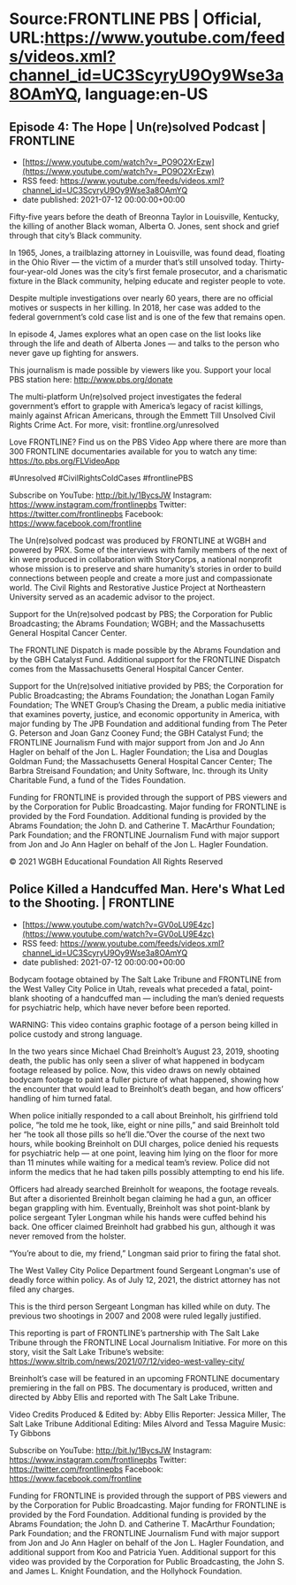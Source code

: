 # Source:FRONTLINE PBS | Official, URL:https://www.youtube.com/feeds/videos.xml?channel_id=UC3ScyryU9Oy9Wse3a8OAmYQ, language:en-US

## Episode 4: The Hope | Un(re)solved Podcast | FRONTLINE
 - [https://www.youtube.com/watch?v=_PO9O2XrEzw](https://www.youtube.com/watch?v=_PO9O2XrEzw)
 - RSS feed: https://www.youtube.com/feeds/videos.xml?channel_id=UC3ScyryU9Oy9Wse3a8OAmYQ
 - date published: 2021-07-12 00:00:00+00:00

Fifty-five years before the death of Breonna Taylor in Louisville, Kentucky, the killing of another Black woman, Alberta O. Jones, sent shock and grief through that city’s Black community.

In 1965, Jones, a trailblazing attorney in Louisville, was found dead, floating in the Ohio River — the victim of a murder that’s still unsolved today. Thirty-four-year-old Jones was the city’s first female prosecutor, and a charismatic fixture in the Black community, helping educate and register people to vote.

Despite multiple investigations over nearly 60 years, there are no official motives or suspects in her killing. In 2018, her case was added to the federal government’s cold case list and is one of the few that remains open.

In episode 4, James explores what an open case on the list looks like through the life and death of Alberta Jones — and talks to the person who never gave up fighting for answers.

This journalism is made possible by viewers like you. Support your local PBS station here: http://www.pbs.org/donate

The multi-platform Un(re)solved project investigates the federal government’s effort to grapple with America’s legacy of racist killings, mainly against African Americans, through the Emmett Till Unsolved Civil Rights Crime Act. For more, visit: frontline.org/unresolved

Love FRONTLINE? Find us on the PBS Video App where there are more than 300 FRONTLINE documentaries available for you to watch any time: https://to.pbs.org/FLVideoApp

#Unresolved #CivilRightsColdCases #frontlinePBS

Subscribe on YouTube: http://bit.ly/1BycsJW
Instagram: https://www.instagram.com/frontlinepbs
Twitter: https://twitter.com/frontlinepbs
Facebook: https://www.facebook.com/frontline

The Un(re)solved podcast was produced by FRONTLINE at WGBH and powered by PRX. Some of the interviews with family members of the next of kin were produced in collaboration with StoryCorps, a national nonprofit whose mission is to preserve and share humanity’s stories in order to build connections between people and create a more just and compassionate world. The Civil Rights and Restorative Justice Project at Northeastern University served as an academic advisor to the project.

Support for the Un(re)solved podcast by PBS; the Corporation for Public Broadcasting; the Abrams Foundation; WGBH; and the Massachusetts General Hospital Cancer Center.

The FRONTLINE Dispatch is made possible by the Abrams Foundation and by the GBH Catalyst Fund. Additional support for the FRONTLINE Dispatch comes from the Massachusetts General Hospital Cancer Center.

Support for the Un(re)solved initiative provided by PBS; the Corporation for Public Broadcasting; the Abrams Foundation; the Jonathan Logan Family Foundation; The WNET Group’s Chasing the Dream, a public media initiative that examines poverty, justice, and economic opportunity in America, with major funding by The JPB Foundation and additional funding from The Peter G. Peterson and Joan Ganz Cooney Fund; the GBH Catalyst Fund; the FRONTLINE Journalism Fund with major support from Jon and Jo Ann Hagler on behalf of the Jon L. Hagler Foundation; the Lisa and Douglas Goldman Fund; the Massachusetts General Hospital Cancer Center; The Barbra Streisand Foundation; and Unity Software, Inc. through its Unity Charitable Fund, a fund of the Tides Foundation.

Funding for FRONTLINE is provided through the support of PBS viewers and by the Corporation for Public Broadcasting. Major funding for FRONTLINE is provided by the Ford Foundation. Additional funding is provided by the Abrams Foundation; the John D. and Catherine T. MacArthur Foundation; Park Foundation; and the FRONTLINE Journalism Fund with major support from Jon and Jo Ann Hagler on behalf of the Jon L. Hagler Foundation.

© 2021 WGBH Educational Foundation
All Rights Reserved

## Police Killed a Handcuffed Man. Here's What Led to the Shooting. | FRONTLINE
 - [https://www.youtube.com/watch?v=GV0oLU9E4zc](https://www.youtube.com/watch?v=GV0oLU9E4zc)
 - RSS feed: https://www.youtube.com/feeds/videos.xml?channel_id=UC3ScyryU9Oy9Wse3a8OAmYQ
 - date published: 2021-07-12 00:00:00+00:00

Bodycam footage obtained by The Salt Lake Tribune and FRONTLINE from the West Valley City Police in Utah, reveals what preceded a fatal, point-blank shooting of a handcuffed man — including the man’s denied requests for psychiatric help, which have never before been reported.
 
WARNING: This video contains graphic footage of a person being killed in police custody and strong language.
 
In the two years since Michael Chad Breinholt’s August 23, 2019, shooting death, the public has only seen a sliver of what happened in bodycam footage released by police. Now, this video draws on newly obtained bodycam footage to paint a fuller picture of what happened, showing how the encounter that would lead to Breinholt’s death began, and how officers’ handling of him turned fatal. 
 
When police initially responded to a call about Breinholt, his girlfriend told police, “he told me he took, like, eight or nine pills,” and said Breinholt told her “he took all those pills so he’ll die.”Over the course of the next two hours, while booking Breinholt on DUI charges, police denied his requests for psychiatric help — at one point, leaving him lying on the floor for more than 11 minutes while waiting for a medical team’s review. Police did not inform the medics that he had taken pills possibly attempting to end his life.
 
Officers had already searched Breinholt for weapons, the footage reveals. But after a disoriented Breinholt began claiming he had a gun, an officer began grappling with him. Eventually, Breinholt was shot point-blank by police sergeant Tyler Longman while his hands were cuffed behind his back. One officer claimed Breinholt had grabbed his gun, although it was never removed from the holster. 
 
“You’re about to die, my friend,” Longman said prior to firing the fatal shot.
 
The West Valley City Police Department found Sergeant Longman's use of deadly force within policy. As of July 12, 2021, the district attorney has not filed any charges.
 
This is the third person Sergeant Longman has killed while on duty. The previous two shootings in 2007 and 2008 were ruled legally justified.
 
This reporting is part of FRONTLINE’s partnership with The Salt Lake Tribune through the FRONTLINE Local Journalism Initiative. For more on this story, visit the Salt Lake Tribune’s website: https://www.sltrib.com/news/2021/07/12/video-west-valley-city/
 
Breinholt’s case will be featured in an upcoming FRONTLINE documentary premiering in the fall on PBS. The documentary is produced, written and directed by Abby Ellis and reported with The Salt Lake Tribune.
 
Video Credits
Produced & Edited by: Abby Ellis
Reporter: Jessica Miller, The Salt Lake Tribune 
Additional Editing: Miles Alvord and Tessa Maguire
Music: Ty Gibbons
 
Subscribe on YouTube: http://bit.ly/1BycsJW
Instagram: https://www.instagram.com/frontlinepbs
Twitter: https://twitter.com/frontlinepbs
Facebook: https://www.facebook.com/frontline
 
Funding for FRONTLINE is provided through the support of PBS viewers and by the Corporation for Public Broadcasting. Major funding for FRONTLINE is provided by the Ford Foundation. Additional funding is provided by the Abrams Foundation; the John D. and Catherine T. MacArthur Foundation; Park Foundation; and the FRONTLINE Journalism Fund with major support from Jon and Jo Ann Hagler on behalf of the Jon L. Hagler Foundation, and additional support from Koo and Patricia Yuen. Additional support for this video was provided by the Corporation for Public Broadcasting, the John S. and James L. Knight Foundation, and the Hollyhock Foundation.

